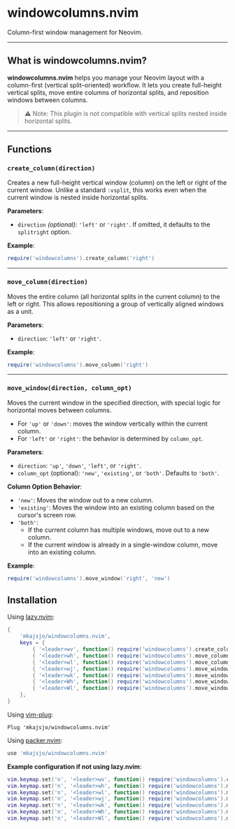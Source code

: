 # windowcolumns.nvim

Column-first window management for Neovim.

---

## What is windowcolumns.nvim?

**windowcolumns.nvim** helps you manage your Neovim layout with a column-first (vertical split–oriented) workflow.
It lets you create full-height vertical splits, move entire columns of horizontal splits, and reposition windows between columns.

> ⚠️ Note: This plugin is not compatible with vertical splits nested inside horizontal splits.

---

## Functions

### `create_column(direction)`

Creates a new full-height vertical window (column) on the left or right of the current window.
Unlike a standard `:vsplit`, this works even when the current window is nested inside horizontal splits.

**Parameters**:
- `direction` *(optional)*: `'left'` or `'right'`.
  If omitted, it defaults to the `splitright` option.

**Example**:
```lua
require('windowcolumns').create_column('right')
```

---

### `move_column(direction)`

Moves the entire column (all horizontal splits in the current column) to the left or right.
This allows repositioning a group of vertically aligned windows as a unit.

**Parameters**:
- `direction`: `'left'` or `'right'`.

**Example**:
```lua
require('windowcolumns').move_column('right')
```

---

### `move_window(direction, column_opt)`

Moves the current window in the specified direction, with special logic for horizontal moves between columns.

- For `'up'` or `'down'`: moves the window vertically within the current column.
- For `'left'` or `'right'`: the behavior is determined by `column_opt`.

**Parameters**:
- `direction`: `'up'`, `'down'`, `'left'`, or `'right'`.
- `column_opt` (optional): `'new'`, `'existing'`, or `'both'`. Defaults to `'both'`.

**Column Option Behavior**:

- `'new'`: Moves the window out to a new column.
- `'existing'`: Moves the window into an existing column based on the cursor's screen row.
- `'both'`:
    - If the current column has multiple windows, move out to a new column.
    - If the current window is already in a single-window column, move into an existing column.

**Example**:
```lua
require('windowcolumns').move_window('right', 'new')
```

## Installation

Using [lazy.nvim](https://github.com/folke/lazy.nvim):
```lua
{
    'mkajsjo/windowcolumns.nvim',
    keys = {
        { '<leader>wv', function() require('windowcolumns').create_column() end },
        { '<leader>wh', function() require('windowcolumns').move_column('left') end },
        { '<leader>wl', function() require('windowcolumns').move_column('right') end },
        { '<leader>wj', function() require('windowcolumns').move_window('down') end },
        { '<leader>wk', function() require('windowcolumns').move_window('up') end },
        { '<leader>Wh', function() require('windowcolumns').move_window('left') end },
        { '<leader>Wl', function() require('windowcolumns').move_window('right') end },
    },
}
```

Using [vim-plug](https://github.com/junegunn/vim-plug):
```viml
Plug 'mkajsjo/windowcolumns.nvim'
```

Using [packer.nvim](https://github.com/wbthomason/packer.nvim):
```lua
use 'mkajsjo/windowcolumns.nvim'
```

**Example configuration if not using lazy.nvim**:
```lua
vim.keymap.set('n', '<leader>wv', function() require('windowcolumns').create_column() end)
vim.keymap.set('n', '<leader>wh', function() require('windowcolumns').move_column('left') end)
vim.keymap.set('n', '<leader>wl', function() require('windowcolumns').move_column('right') end)
vim.keymap.set('n', '<leader>wj', function() require('windowcolumns').move_window('down') end)
vim.keymap.set('n', '<leader>wk', function() require('windowcolumns').move_window('up') end)
vim.keymap.set('n', '<leader>Wh', function() require('windowcolumns').move_window('left') end)
vim.keymap.set('n', '<leader>Wl', function() require('windowcolumns').move_window('right') end)
```
